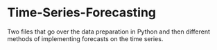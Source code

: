 # Time-Series-Forecasting
Two files that go over the data preparation in Python and then different methods of implementing forecasts on the time series. 
